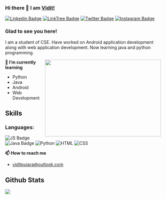 ### Hi there 👋 I am [Vidit!]("https://github.com/viditpujara/")

[![Linkedin Badge](https://img.shields.io/badge/LinkedIn-0077B5?style=for-the-badge&logo=linkedin&logoColor=white)](https://www.linkedin.com/in/viditpujara)
[![LinkTree Badge](https://img.shields.io/badge/LinkTree-242936?style=for-the-badge&logo=linktree&logoColor=white)](https://linktr.ee/viditPujara)
[![Twitter Badge](https://img.shields.io/badge/Twitter-1DA1F2?style=for-the-badge&logo=twitter&logoColor=white)](https://twitter.com/vidit_pujara/)
[![Instagram Badge](https://img.shields.io/badge/Instagram-E8102B?style=for-the-badge&logo=instagram&logoColor=white)](https://www.instagram.com/vidit.pujara/)



### Glad to see you here! &nbsp;


I am a student of CSE. Have worked on Android application development along with web application development. Now learning java and python programming.



<img align="right" height="250" width="375" alt="" src="https://raw.githubusercontent.com/iampavangandhi/iampavangandhi/master/gifs/coder.gif" />

**🔭 I’m currently learning**
- Python
- Java
- Android
- Web Development

## Skills

### Languages:

![JS Badge](https://img.shields.io/badge/JavaScript-F7DF1E?style=for-the-badge&logo=javascript&logoColor=black)
![Java Badge](https://img.shields.io/badge/Java-ED8B00?style=for-the-badge&logo=java&logoColor=white)
![Python](https://img.shields.io/badge/Python-3776AB?style=for-the-badge&logo=python&logoColor=white)
![HTML](https://img.shields.io/badge/HTML-239120?style=for-the-badge&logo=html5&logoColor=white)
![CSS](https://img.shields.io/badge/CSS-239120?&style=for-the-badge&logo=css3&logoColor=white)


**📫 How to reach me**
- viditpujara@outlook.com


## Github Stats

<img 
   src="https://github-readme-stats.vercel.app/api?username=viditpujara&show_icons=true&theme=tokyonight" 
/>


<!--
**viditpujara/viditpujara** is a ✨ _special_ ✨ repository because its `README.md` (this file) appears on your GitHub profile.

Here are some ideas to get you started:

- 🔭 I’m currently working on ...
- 🌱 I’m currently learning ...
- 👯 I’m looking to collaborate on ...
- 🤔 I’m looking for help with ...
- 💬 Ask me about ...
- 📫 How to reach me: ...
- 😄 Pronouns: ...
- ⚡ Fun fact: ...
-->
